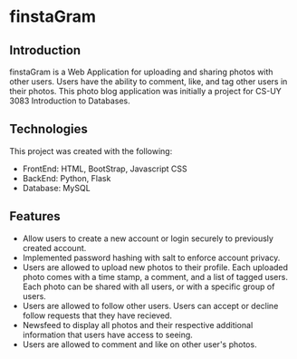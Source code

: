 # finstaGram

## Introduction
finstaGram is a Web Application for uploading and sharing photos with other users. Users have the ability to comment, like, and tag other users in their photos. This photo blog application was initially a project for CS-UY 3083 Introduction to Databases. 

## Technologies 
This project was created with the following: 
- FrontEnd: HTML, BootStrap, Javascript CSS
- BackEnd: Python, Flask
- Database: MySQL

## Features
- Allow users to create a new account or login securely to previously created account. 
- Implemented password hashing with salt to enforce account privacy. 
- Users are allowed to upload new photos to their profile. Each uploaded photo comes with a time stamp, a comment, and a list of tagged users. Each photo can be shared with all users, or with a specific group of users. 
- Users are allowed to follow other users. Users can accept or decline follow requests that they have recieved. 
- Newsfeed to display all photos and their respective additional information that users have access to seeing. 
- Users are allowed to comment and like on other user's photos. 
